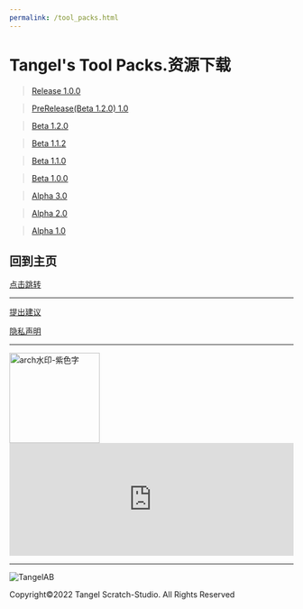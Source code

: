 ```yaml
---
permalink: /tool_packs.html
---
```

# Tangel's Tool Packs.资源下载

> [Release 1.0.0](https://afdian.net/p/b87eb620875811ed9b1052540025c377)

> [PreRelease(Beta 1.2.0) 1.0](https://afdian.net/p/fac40ab2840b11ed91d852540025c377)

> [Beta 1.2.0](https://afdian.net/p/4b76a1fe835311ed8b3c52540025c377)

> [Beta 1.1.2](https://afdian.net/p/3d156e3e81bd11ed846252540025c377)

> [Beta 1.1.0](https://afdian.net/p/9d09535280f311ed9cf352540025c377)

> [Beta 1.0.0](https://afdian.net/p/b2d5f1e4803111edb32052540025c377)

> [Alpha 3.0](https://afdian.net/p/121de0c27ea611eda44d52540025c377)

> [Alpha 2.0](https://afdian.net/p/641e50127de011ed87dc52540025c377)

> [Alpha 1.0](https://afdian.net/p/9cb6b0c07db011edb53952540025c377)

## 回到主页

[点击跳转](http://tangelscratchstudio.online/)

***

[提出建议](https://support.qq.com/product/400818)

[隐私声明](https://docs.qq.com/doc/DQlpwT3pEakZxQUt0)

***

<img width="160" alt="arch水印-紫色字" src="https://user-images.githubusercontent.com/91039316/166202842-59b79d17-086f-408d-8634-b779db164080.png">

<iframe id="afdian_leaflet_TangelStudio" src="https://afdian.net/leaflet?slug=TangelStudio" width="100%" scrolling="no" height="200" frameborder="0"></iframe><script>document.body.clientWidth< 700 ? document.getElementById("afdian_leaflet_TangelStudio").width = "100%" : document.getElementById("afdian_leaflet_TangelStudio").width = "640"</script>

***

![TangelAB](https://user-images.githubusercontent.com/91039316/173221445-198afbbd-39a2-49cd-83f2-4bd5af9ff75f.png)

Copyright©2022 Tangel Scratch-Studio. All Rights Reserved
